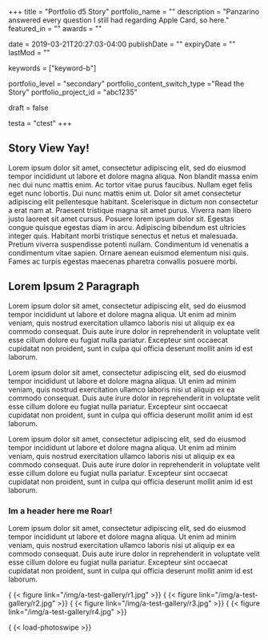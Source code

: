 +++
title = "Portfolio d5 Story"
portfolio_name = ""
description = "Panzarino answered every question I still had regarding Apple Card, so here."
featured_in = ""
awards = ""

date = 2019-03-21T20:27:03-04:00
publishDate = ""
expiryDate = ""
lastMod = ""

keywords = ["keyword-b"]

portfolio_level = "secondary"
portfolio_content_switch_type ="Read the Story"
portfolio_project_id = "abc1235"

draft = false

testa = "ctest"
+++
## Story View Yay!

Lorem ipsum dolor sit amet, consectetur adipiscing elit, sed do eiusmod tempor incididunt ut labore et dolore magna aliqua. Non blandit massa enim nec dui nunc mattis enim. Ac tortor vitae purus faucibus. Nullam eget felis eget nunc lobortis. Dui nunc mattis enim ut. Dolor sit amet consectetur adipiscing elit pellentesque habitant. Scelerisque in dictum non consectetur a erat nam at. Praesent tristique magna sit amet purus. Viverra nam libero justo laoreet sit amet cursus. Posuere lorem ipsum dolor sit. Egestas congue quisque egestas diam in arcu. Adipiscing bibendum est ultricies integer quis. Habitant morbi tristique senectus et netus et malesuada. Pretium viverra suspendisse potenti nullam. Condimentum id venenatis a condimentum vitae sapien. Ornare aenean euismod elementum nisi quis. Fames ac turpis egestas maecenas pharetra convallis posuere morbi.


## Lorem Ipsum 2 Paragraph
Lorem ipsum dolor sit amet, consectetur adipiscing elit, sed do eiusmod tempor incididunt ut labore et dolore magna aliqua. Ut enim ad minim veniam, quis nostrud exercitation ullamco laboris nisi ut aliquip ex ea commodo consequat. Duis aute irure dolor in reprehenderit in voluptate velit esse cillum dolore eu fugiat nulla pariatur. Excepteur sint occaecat cupidatat non proident, sunt in culpa qui officia deserunt mollit anim id est laborum.       

Lorem ipsum dolor sit amet, consectetur adipiscing elit, sed do eiusmod tempor incididunt ut labore et dolore magna aliqua. Ut enim ad minim veniam, quis nostrud exercitation ullamco laboris nisi ut aliquip ex ea commodo consequat. Duis aute irure dolor in reprehenderit in voluptate velit esse cillum dolore eu fugiat nulla pariatur. Excepteur sint occaecat cupidatat non proident, sunt in culpa qui officia deserunt mollit anim id est laborum.

Lorem ipsum dolor sit amet, consectetur adipiscing elit, sed do eiusmod tempor incididunt ut labore et dolore magna aliqua. Ut enim ad minim veniam, quis nostrud exercitation ullamco laboris nisi ut aliquip ex ea commodo consequat. Duis aute irure dolor in reprehenderit in voluptate velit esse cillum dolore eu fugiat nulla pariatur. Excepteur sint occaecat cupidatat non proident, sunt in culpa qui officia deserunt mollit anim id est laborum.  


### Im a header here me Roar!
Lorem ipsum dolor sit amet, consectetur adipiscing elit, sed do eiusmod tempor incididunt ut labore et dolore magna aliqua. Ut enim ad minim veniam, quis nostrud exercitation ullamco laboris nisi ut aliquip ex ea commodo consequat. Duis aute irure dolor in reprehenderit in voluptate velit esse cillum dolore eu fugiat nulla pariatur. Excepteur sint occaecat cupidatat non proident, sunt in culpa qui officia deserunt mollit anim id est laborum.

{ {< figure link="/img/a-test-gallery/r1.jpg" >}}
{ {< figure link="/img/a-test-gallery/r2.jpg" >}}
{ {< figure link="/img/a-test-gallery/r3.jpg" >}}
{ {< figure link="/img/a-test-gallery/r4.jpg" >}}

{ {< load-photoswipe >}}
